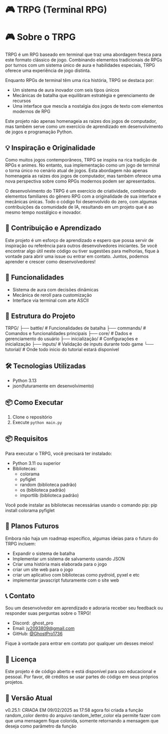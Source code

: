 # 🎮 TRPG (Terminal RPG)

# 🎮 Sobre o TRPG

TRPG é um RPG baseado em terminal que traz uma abordagem fresca para este formato clássico de jogo. Combinando elementos tradicionais de RPGs por turnos com um sistema único de aura e habilidades especiais, TRPG oferece uma experiência de jogo distinta.

Enquanto RPGs de terminal têm uma rica história, TRPG se destaca por:
- Um sistema de aura inovador com seis tipos únicos
- Mecânicas de batalha que equilibram estratégia e gerenciamento de recursos
- Uma interface que mescla a nostalgia dos jogos de texto com elementos modernos de RPG

Este projeto não apenas homenageia as raízes dos jogos de computador, mas também serve como um exercício de aprendizado em desenvolvimento de jogos e programação Python.

## 💡 Inspiração e Originalidade

Como muitos jogos contemporâneos, TRPG se inspira na rica tradição de RPGs e animes. No entanto, sua implementação como um jogo de terminal o torna único no cenário atual de jogos. Esta abordagem não apenas homenageia as raízes dos jogos de computador, mas também oferece uma nova perspectiva sobre como RPGs modernos podem ser apresentados.

O desenvolvimento do TRPG é um exercício de criatividade, combinando elementos familiares do gênero RPG com a originalidade de sua interface e mecânicas únicas. Todo o código foi desenvolvido do zero, com algumas contribuições da comunidade de IA, resultando em um projeto que é ao mesmo tempo nostálgico e inovador.

## 🤝 Contribuição e Aprendizado

Este projeto é um esforço de aprendizado e espero que possa servir de inspiração ou referência para outros desenvolvedores iniciantes. Se você encontrar algo útil neste código ou tiver sugestões para melhorias, fique à vontade para abrir uma issue ou entrar em contato. Juntos, podemos aprender e crescer como desenvolvedores!

## 🚀 Funcionalidades
- Sistema de aura com decisões dinâmicas
- Mecânica de reroll para customização
- Interface via terminal com arte ASCII

## 📁 Estrutura do Projeto
TRPG/
├── battle/ # Funcionalidades de batalha
├── commands/ # Comandos e funcionalidades principais
├── core/ # Dados e gerenciamento do usuário
├── inicialização/ # Configurações e inicialização
├── inputs/ # Validação de inputs durante todo game
└── tutorial/ # Onde todo inicio do tutorial estará disponível
## 🛠️ Tecnologias Utilizadas
- Python 3.13
- json(futuramente em desenvolvimento)

## 📦 Como Executar
1. Clone o repositório
2. Execute `python main.py`
## 📦 Requisitos

Para executar o TRPG, você precisará ter instalado:

- Python 3.11 ou superior
- Bibliotecas:
  - colorama
  - pyfiglet
  - random (biblioteca padrão)
  - os (biblioteca padrão)
  - importlib (biblioteca padrão)

Você pode instalar as bibliotecas necessárias usando o comando pip: pip install colorama pyfiglet
## 🔮 Planos Futuros

Embora não haja um roadmap específico, algumas ideias para o futuro do TRPG incluem:

- Expandir o sistema de batalha
- Implementar um sistema de salvamento usando JSON
- Criar uma história mais elaborada para o jogo
- criar um site web para o jogo
- criar um aplicativo com bibliotecas como pydroid, pyxel e etc
- implementar javascript futuramente com o site web

## 📞 Contato

Sou um desenvolvedor em aprendizado e adoraria receber seu feedback ou responder suas perguntas sobre o TRPG!

- Discord: .ghost_pro
- Email: jv2093809@gmail.com
- GitHub: [@GhostPro1736](https://github.com/GhostPro1736)

Fique à vontade para entrar em contato por qualquer um desses meios!

## 📄 Licença

Este projeto é de código aberto e está disponível para uso educacional e pessoal. Por favor, dê créditos se usar partes do código em seus próprios projetos.

## 🔄 Versão Atual
v0.25.1:
CRIADA EM 09/02/2025 as 17:58
agora foi criada a função random_color dentro do arquivo random_letter_color
ela permite fazer com que uma mensagem fique colorida, somente retornando a mensagem que deseja como parâmetro da função